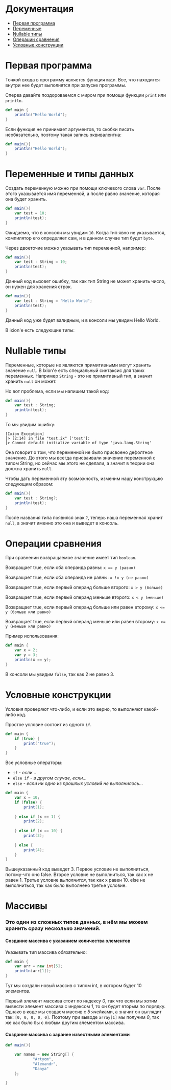 # Документация

* [Первая программа](#Первая-программа)
* [Переменные](#Переменные-и-типы-данных)
* [Nullable типы](#Nullable-типы)
* [Операции сравнения](#операции-сравнения)
* [Условные конструкции](#условные-конструкции)


# Первая программа
Точкой входа в программу является функция
`main`. Все, что находится внутри нее
будет выполнятся при запуске программы.

Сперва давайте поздороваемся с миром 
при помощи функции `print` или
`println`.

````scala
def main {
    println("Hello World");
}
````

Если функция не принимает аргументов,
то скобки писать необязательно, 
поэтому такая запись эквивалентна:

````scala
def main(){
    println("Hello World");
}
````


# Переменные и типы данных

Создать переменную можно при помощи
ключевого слова `var`. 
После этого указывается имя переменной,
а после равно значение, которая она будет
хранить.
````scala
def main(){
    var test = 10;
    println(test);
}
````
Ожидаемо, что в консоли мы увидим `10`.
Когда тип явно не указывается, компилятор
его определяет сам, и в данном случае
тип будет `byte`.

Через двоеточие можно указывать тип
переменной, например:
````scala
def main(){
    var test : String = 10;
    println(test);
}
````
Данный код вызовет ошибку, так как тип 
String не может хранить число, он нужен
для хранения строк.

````scala
def main(){
    var test : String = "Hello World";
    println(test);
}
````
Данный код уже будет валидным, и в 
консоли мы увидим Hello World.

В ixion'e есть следующие типы:


# Nullable типы

Переменные, которые не являются 
примитивными могут хранить значение
`null`. В Ixion'e есть специальный 
синтаксис для таких переменных.
Например `String` - это не примитивный тип,
а значит хранить `null` он может.

Но вот проблема, если мы напишем такой
код:
````scala
def main(){
    var test : String;
    println(test);
}
````

То мы увидим ошибку:
````
[Ixion Exception]
│> [2:14] in file "test.ix" ['test']:
│> Cannot default initialize variable of type 'java.lang.String'
````

Она говорит о том, что переменной
не было присвоено дефолтное значение.
До этого мы всегда присваивали значение
переменной с типом String, но сейчас
мы этого не сделали, а значит в теории
она должна хранить `null`.

Чтобы дать переменной эту возможность,
изменим нашу конструкцию следующим
образом:
````scala
def main(){
    var test : String?;
    println(test);
}
````
После названия типа появился знак `?`,
теперь наша переменная хранит `null`, 
а значит именно это она и выведет в консоль.

# Операции сравнения

При сравнении возвращаемое значение
имеет тип `boolean`.

Возвращает true, если оба операнда равны:
`x == y (равно)`

Возвращает true, если оба операнда не равны:
`x != y (не равно)`

Возвращает true, если первый операнд больше второго:
`x > y (больше)`

Возвращает true, если первый операнд меньше второго:
`x < y (меньше)`

Возвращает true, если первый операнд больше или равен второму:
`x <= y (больше или равно)`

Возвращает true, если первый операнд меньше или равен второму:
`x >= y (меньше или равно)`

Пример использования:
````scala
def main {
    var x = 2;
    var y = 3;
    println(x == y);
}
````
В консоли мы увидим `false`, так как
2 не равно 3.


# Условные конструкции
Условия проверяют что-либо, и если это верно, то выполняют какой-либо код.

Простое условие состоит из одного `if`.

```scala
def main {
    if (true) {
        print("true");
    }
}
```

Все условные операторы:

* `if` - *если...*
* `else if` - *в другом случае, если...*
* `else` - *если ни одно из прошлых условий не выполнилось...*

```scala
def main {
    var x = 10;
    if (false) {
        print(1);
    
    } else if (x == 1) {
        print(2);
    
    } else if (x == 10) {
        print(3);
    
    } else {
        print(4);
    }
}
```

Вышеуказанный код выведет 3.
Первое условие не выполниться, потому-что оно false.
Второе условие не выполниться, так как x не равен 1.
Третье условие *выполнится*, так как x равен 10.
else не выполниться, так как было выполнено третье условие.


# Массивы
### Это один из сложных типов данных, в нём мы можем хранить сразу несколько значений.
#### Создание массива с указанием количества элементов
Указывать тип массива обязательно:
```scala
def main {
    var arr = new int[5];
    println(arr[1]);
}
```
Тут мы создали новый массив с типом int, в котором будет 10 элементов.

Первый элемент массива стоит по индексу *0*, так что если мы хотим вывести элемент массива с индексом *1*, то он будет вторым по порядку.
Однако в коде мы создаем массив с *5* ячейками, а значит он выглядит так: `[0, 0, 0, 0, 0]`. Поэтому при выводе `array[1]` мы получим *0*,
так же как было бы с любым другим элементом массива.

#### Создание массива с заранее известными элементами
```scala
def main(){

    var names = new String[] {
            "Artyom",
            "Alexandr",
            "Danya"
    };

}
```



